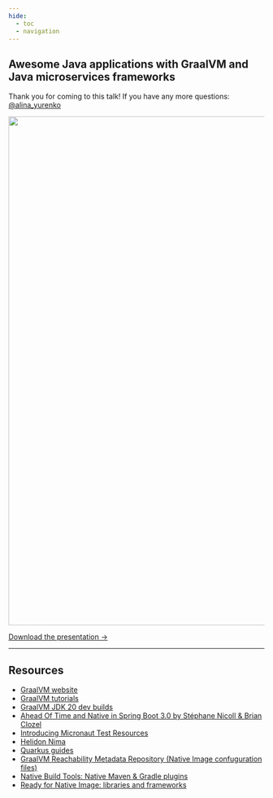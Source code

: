 ```yaml
---
hide:
  - toc
  - navigation
---
```


## Awesome Java applications with GraalVM and Java microservices frameworks

Thank you for coming to this talk! If you have any more questions: [@alina_yurenko](https://twitter.com/alina_yurenko)

<a href="AWESOME-JAVA-FRAMEWORKS-VD-ZURICH.pdf">
<img src="voxxed-zurich.png"  width="1000">
</a>

[Download the presentation →](AWESOME-JAVA-FRAMEWORKS-VD-ZURICH.pdf)

--------------


## Resources

* [GraalVM website](https://www.graalvm.org/)
* [GraalVM tutorials](https://www.graalvm.org/latest/native-image/guides/)
* [GraalVM JDK 20 dev builds](https://github.com/graalvm/graalvm-ce-dev-builds/releases)
* [Ahead Of Time and Native in Spring Boot 3.0 by Stéphane Nicoll & Brian Clozel](https://www.youtube.com/watch?v=TS4DpYSmfXk)
* [Introducing Micronaut Test Resources](https://melix.github.io/blog/2022/08/micronaut-test-resources.html)
* [Helidon Nima](https://github.com/helidon-io/helidon/tree/main/nima)
* [Quarkus guides](https://quarkus.io/guides/)
* [GraalVM Reachability Metadata Repository (Native Image confuguration files)](https://github.com/oracle/graalvm-reachability-metadata)
* [Native Build Tools: Native Maven & Gradle plugins](https://github.com/graalvm/native-build-tools)
* [Ready for Native Image: libraries and frameworks](https://www.graalvm.org/native-image/libraries-and-frameworks/)

